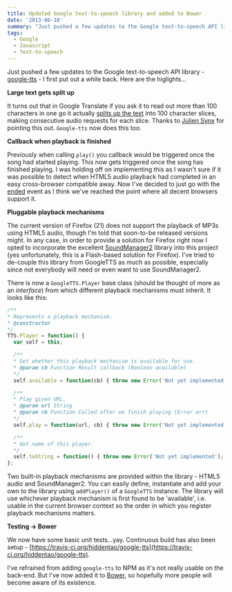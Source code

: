 ```yaml
---
title: Updated Google text-to-speech library and added to Bower
date: '2013-06-10'
summary: "Just pushed a few updates to the Google text-to-speech API library - [google-tts](https:&#47;&#47;github.com&#47;hiddentao&#47;google-tts) - I first put out a while back. Here are the higlights...\r\n"
tags:
  - Google
  - Javascript
  - Text-to-speech
---
```

Just pushed a few updates to the Google text-to-speech API library - [google-tts](https://github.com/hiddentao/google-tts) - I first put out a while back. Here are the higlights...

**Large text gets split up**

It turns out that in Google Translate if you ask it to read out more than 100 characters in one go it actually [splits up the text](https://github.com/hiddentao/google-tts/issues/9) into 100 character slices, making consecutive audio requests for each slice. Thanks to [Julien Synx](http://www.julien-syx.fr/) for pointing this out. `Google-tts` now does this too.

**Callback when playback is finished**

Previously when calling `play()` you callback would be triggered once the song had started playing. This now gets triggered once the song has finished playing. I was holding off on implementing this as I wasn't sure if it was possible to detect when HTML5 audio playback had completed in an easy cross-browser compatible away. Now I've decided to just go with the [ended](http://www.w3.org/wiki/HTML/Elements/audio#Media_Events) event as I think we've reached the point where all decent browsers support it.

**Pluggable playback mechanisms**

The current version of Firefox (21) does not support the playback of MP3s using HTML5 audio, though I'm told that soon-to-be released versions might. In any case, in order to provide a solution for Firefox right now I opted to incorporate the excellent [SoundManager2](http://www.schillmania.com/projects/soundmanager2/) library into this project (yes unfortunately, this is a Flash-based solution for Firefox). I've tried to de-couple this library from GoogleTTS as much as possible, especially since not everybody will need or even want to use SoundManager2.

There is now a `GoogleTTS.Player` base class (should be thought of more as an *interface*) from which different playback mechanisms must inherit. It looks like this:

```js
/**
* Represents a playback mechanism.
* @constructor
*/
TTS.Player = function() {
  var self = this;

  /**
  * Get whether this playback mechanism is available for use.
  * @param cb Function Result callback (Boolean available)
  */
  self.available = function(cb) { throw new Error('Not yet implemented'); };

  /**
  * Play given URL.
  * @param url String
  * @param cb Function Called after we finish playing (Error err)
  */
  self.play = function(url, cb) { throw new Error('Not yet implemented'); };

  /**
  * Get name of this player.
  */
  self.toString = function() { throw new Error('Not yet implemented'); };
};
```

Two built-in playback mechanisms are provided within the library - HTML5 audio and SoundManager2\. You can easily define, instantiate and add your own to the library using `addPlayer()` of a `GoogleTTS` instance. The library will use whichever playback mechanism is first found to be 'available', i.e. usable in the current browser context so the order in which you register playback mechanisms matters.

**Testing -> Bower**

We now have some basic unit tests...yay. Continuous build has also been setup - [https://travis-ci.org/hiddentao/google-tts](https://travis-ci.org/hiddentao/google-tts).

I've refrained from adding `google-tts` to NPM as it's not really usable on the back-end. But I've now added it to [Bower](https://github.com/bower/bower), so hopefully more people will become aware of its existence.
